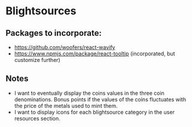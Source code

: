 # Blightsources

## Packages to incorporate:

- https://github.com/woofers/react-wavify
- https://www.npmjs.com/package/react-tooltip (incorporated, but customize further)

## Notes

- I want to eventually display the coins values in the three coin denominations. Bonus points if the values of the coins fluctuates with the price of the metals used to mint them.
- I want to display icons for each blightsource category in the user resources section.
